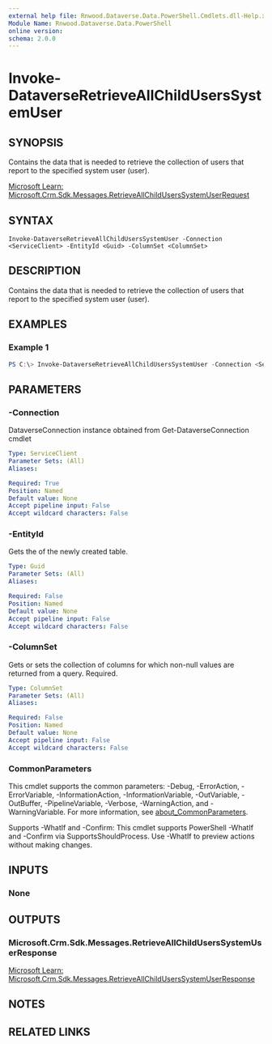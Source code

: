 ```yaml
---
external help file: Rnwood.Dataverse.Data.PowerShell.Cmdlets.dll-Help.xml
Module Name: Rnwood.Dataverse.Data.PowerShell
online version:
schema: 2.0.0
---
```


# Invoke-DataverseRetrieveAllChildUsersSystemUser

## SYNOPSIS
Contains the data that is needed to retrieve the collection of users that report to the specified system user (user).

[Microsoft Learn: Microsoft.Crm.Sdk.Messages.RetrieveAllChildUsersSystemUserRequest](https://learn.microsoft.com/dotnet/api/Microsoft.Crm.Sdk.Messages.RetrieveAllChildUsersSystemUserRequest)

## SYNTAX

```
Invoke-DataverseRetrieveAllChildUsersSystemUser -Connection <ServiceClient> -EntityId <Guid> -ColumnSet <ColumnSet>
```

## DESCRIPTION
Contains the data that is needed to retrieve the collection of users that report to the specified system user (user).

## EXAMPLES

### Example 1
```powershell
PS C:\> Invoke-DataverseRetrieveAllChildUsersSystemUser -Connection <ServiceClient> -EntityId <Guid> -ColumnSet <ColumnSet>
```

## PARAMETERS

### -Connection
DataverseConnection instance obtained from Get-DataverseConnection cmdlet

```yaml
Type: ServiceClient
Parameter Sets: (All)
Aliases:

Required: True
Position: Named
Default value: None
Accept pipeline input: False
Accept wildcard characters: False
```

### -EntityId
Gets the of the newly created table.

```yaml
Type: Guid
Parameter Sets: (All)
Aliases:

Required: False
Position: Named
Default value: None
Accept pipeline input: False
Accept wildcard characters: False
```

### -ColumnSet
Gets or sets the collection of columns for which non-null values are returned from a query. Required.

```yaml
Type: ColumnSet
Parameter Sets: (All)
Aliases:

Required: False
Position: Named
Default value: None
Accept pipeline input: False
Accept wildcard characters: False
```

### CommonParameters
This cmdlet supports the common parameters: -Debug, -ErrorAction, -ErrorVariable, -InformationAction, -InformationVariable, -OutVariable, -OutBuffer, -PipelineVariable, -Verbose, -WarningAction, and -WarningVariable. For more information, see [about_CommonParameters](http://go.microsoft.com/fwlink/?LinkID=113216).

Supports -WhatIf and -Confirm: This cmdlet supports PowerShell -WhatIf and -Confirm via SupportsShouldProcess. Use -WhatIf to preview actions without making changes.

## INPUTS

### None
## OUTPUTS

### Microsoft.Crm.Sdk.Messages.RetrieveAllChildUsersSystemUserResponse
[Microsoft Learn: Microsoft.Crm.Sdk.Messages.RetrieveAllChildUsersSystemUserResponse](https://learn.microsoft.com/dotnet/api/Microsoft.Crm.Sdk.Messages.RetrieveAllChildUsersSystemUserResponse)
## NOTES

## RELATED LINKS
